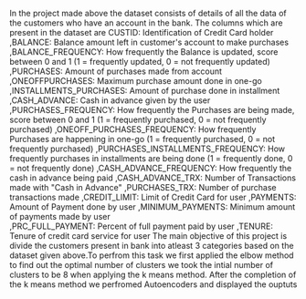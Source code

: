 In the project made above the dataset consists of details of all the data of the customers who have an account in the bank. The columns which are present in the dataset are 
 CUSTID: Identification of Credit Card holder 
 ,BALANCE: Balance amount left in customer's account to make purchases
 ,BALANCE_FREQUENCY: How frequently the Balance is updated, score between 0 and 1 (1 = frequently updated, 0 = not frequently updated)
 ,PURCHASES: Amount of purchases made from account
 ,ONEOFFPURCHASES: Maximum purchase amount done in one-go
 ,INSTALLMENTS_PURCHASES: Amount of purchase done in installment
 ,CASH_ADVANCE: Cash in advance given by the user
 ,PURCHASES_FREQUENCY: How frequently the Purchases are being made, score between 0 and 1 (1 = frequently purchased, 0 = not frequently purchased)
 ,ONEOFF_PURCHASES_FREQUENCY: How frequently Purchases are happening in one-go (1 = frequently purchased, 0 = not frequently purchased)
 ,PURCHASES_INSTALLMENTS_FREQUENCY: How frequently purchases in installments are being done (1 = frequently done, 0 = not frequently done)
 ,CASH_ADVANCE_FREQUENCY: How frequently the cash in advance being paid
 ,CASH_ADVANCE_TRX: Number of Transactions made with "Cash in Advance"
 ,PURCHASES_TRX: Number of purchase transactions made
 ,CREDIT_LIMIT: Limit of Credit Card for user
 ,PAYMENTS: Amount of Payment done by user
 ,MINIMUM_PAYMENTS: Minimum amount of payments made by user  
 ,PRC_FULL_PAYMENT: Percent of full payment paid by user
 ,TENURE: Tenure of credit card service for user
 The main objective of this project is divide the customers present in bank into atleast 3 categories based on the dataset given above.To perfrom  this task we first applied the elbow method to find out the optimal number of clusters we took the intial number of clusters to be 8 when applying the k means method. After the completion of the k means method we perfromed Autoencoders and displayed the ouptuts 
 
